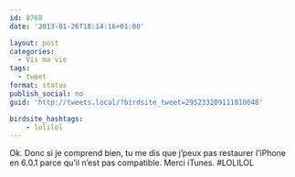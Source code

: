 ```yaml
---
id: 8768
date: '2013-01-26T18:14:16+01:00'

layout: post
categories:
  - Vis ma vie
tags:
  - tweet
format: status
publish_social: no
guid: 'http://tweets.local/?birdsite_tweet=295233209111810048'

birdsite_hashtags:
    - lolilol
---
```


Ok. Donc si je comprend bien, tu me dis que j’peux pas restaurer l’iPhone en 6.0.1 parce qu’il n’est pas compatible. Merci iTunes. #LOLILOL